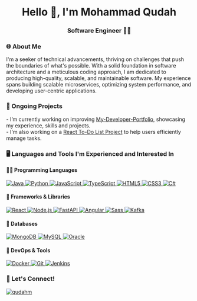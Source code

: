 <h1 align="center">Hello 👋, I'm Mohammad Qudah</h1>
<h3 align="center">Software Engineer 👨‍💻</h3>

<h3>🌐 About Me</h3>
I'm a seeker of technical advancements, thriving on challenges that push the boundaries of what's possible. With a solid foundation in software architecture and a meticulous coding approach, I am dedicated to producing high-quality, scalable, and maintainable software. My experience spans building scalable microservices, optimizing system performance, and developing user-centric applications.</p>

<h3>🔭 Ongoing Projects</h3>
- I’m currently working on improving <a href="https://github.com/QudahM/My-Developer-Portfolio">My-Developer-Portfolio</a>, showcasing my experience, skills and projects.<br>
- I'm also working on a <a href="https://github.com/QudahM/To-Do-List">React To-Do List Project</a> to help users efficiently manage tasks.

<h3 align="left">🖥️ Languages and Tools I'm Experienced and Interested In</h3>

<h4><b>👨‍💻 Programming Languages</b></h4>
<p align="left">
  <a href="https://www.java.com" target="_blank" title="Java">
    <img src="https://img.shields.io/badge/Java-ED8B00?style=for-the-badge&logo=java&logoColor=white" alt="Java" />
  </a>
  <a href="https://www.python.org" target="_blank" title="Python">
    <img src="https://img.shields.io/badge/Python-3776AB?style=for-the-badge&logo=python&logoColor=white" alt="Python" />
  </a>
  <a href="https://developer.mozilla.org/en-US/docs/Web/JavaScript" target="_blank" title="JavaScript">
    <img src="https://img.shields.io/badge/JavaScript-F7DF1E?style=for-the-badge&logo=javascript&logoColor=black" alt="JavaScript" />
  </a>
  <a href="https://www.typescriptlang.org/" target="_blank" title="TypeScript">
    <img src="https://img.shields.io/badge/TypeScript-007ACC?style=for-the-badge&logo=typescript&logoColor=white" alt="TypeScript" />
  </a>
  <a href="https://www.w3.org/html/" target="_blank" title="HTML5">
    <img src="https://img.shields.io/badge/HTML5-E34F26?style=for-the-badge&logo=html5&logoColor=white" alt="HTML5" />
  </a>
  <a href="https://www.w3schools.com/css/" target="_blank" title="CSS3">
    <img src="https://img.shields.io/badge/CSS3-1572B6?style=for-the-badge&logo=css3&logoColor=white" alt="CSS3" />
  </a>
  <a href="https://www.w3schools.com/cs/" target="_blank" title="C#">
    <img src="https://img.shields.io/badge/C%23-239120?style=for-the-badge&logo=c-sharp&logoColor=white" alt="C#" />
  </a>
</p>

<h4><b>🔧 Frameworks & Libraries</b></h4>
<p align="left">
  <a href="https://reactjs.org/" target="_blank" title="React">
    <img src="https://img.shields.io/badge/React-20232A?style=for-the-badge&logo=react&logoColor=61DAFB" alt="React" />
  </a>
  <a href="https://nodejs.org" target="_blank" title="Node.js">
    <img src="https://img.shields.io/badge/Node.js-339933?style=for-the-badge&logo=node.js&logoColor=white" alt="Node.js" />
  </a>
  <a href="https://fastapi.tiangolo.com/" target="_blank" title="FastAPI">
    <img src="https://img.shields.io/badge/FastAPI-009688?style=for-the-badge&logo=fastapi&logoColor=white" alt="FastAPI" />
  </a>
  <a href="https://angular.io/" target="_blank" title="Angular">
    <img src="https://img.shields.io/badge/Angular-DD0031?style=for-the-badge&logo=angular&logoColor=white" alt="Angular" />
  </a>
  <a href="https://sass-lang.com/" target="_blank" title="Sass">
    <img src="https://img.shields.io/badge/Sass-CC6699?style=for-the-badge&logo=sass&logoColor=white" alt="Sass" />
  </a>
  <a href="https://kafka.apache.org/" target="_blank" title="Kafka">
    <img src="https://img.shields.io/badge/Apache%20Kafka-231F20?style=for-the-badge&logo=apache-kafka&logoColor=white" alt="Kafka" />
  </a>
</p>

<h4><b>💾 Databases</b></h4>
<p align="left">
  <a href="https://www.mongodb.com/" target="_blank" title="MongoDB">
    <img src="https://img.shields.io/badge/MongoDB-47A248?style=for-the-badge&logo=mongodb&logoColor=white" alt="MongoDB" />
  </a>
  <a href="https://www.mysql.com/" target="_blank" title="MySQL">
    <img src="https://img.shields.io/badge/MySQL-4479A1?style=for-the-badge&logo=mysql&logoColor=white" alt="MySQL" />
  </a>
  <a href="https://www.oracle.com/" target="_blank" title="Oracle">
    <img src="https://img.shields.io/badge/Oracle-F80000?style=for-the-badge&logo=oracle&logoColor=white" alt="Oracle" />
  </a>
</p>

<h4><b>🚀 DevOps & Tools</b></h4>
<p align="left">
  <a href="https://www.docker.com/" target="_blank" title="Docker">
    <img src="https://img.shields.io/badge/Docker-2496ED?style=for-the-badge&logo=docker&logoColor=white" alt="Docker" />
  </a>
  <a href="https://git-scm.com/" target="_blank" title="Git">
    <img src="https://img.shields.io/badge/Git-F05032?style=for-the-badge&logo=git&logoColor=white" alt="Git" />
  </a>
  <a href="https://www.jenkins.io/" target="_blank" title="Jenkins">
    <img src="https://img.shields.io/badge/Jenkins-D24939?style=for-the-badge&logo=jenkins&logoColor=white" alt="Jenkins" />
  </a>
</p>


<h3>🤝 Let's Connect!</h3>
<a href="https://linkedin.com/in/qudahm" target="blank">
  <img src="https://img.shields.io/badge/linkedin-0077B5?style=for-the-badge&logo=linkedin&logoColor=white" alt="qudahm" />
</a>
